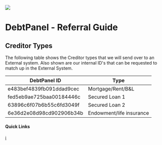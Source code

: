 ![](https://s3.eu-west-2.amazonaws.com/cdn.debtpanel.co.uk/images/green-white.jpg)

# DebtPanel - Referral Guide

## Creditor Types

The following table shows the Creditor types that we will send over to an External system. Also shown are our internal ID's that can be requested to match up in the External System.

DebtPanel ID | Type
--- | ---
e483bef4839fb091ddad9cec | Mortgage/Rent/B&L
fed5eb9ae725baa00184446c | Secured Loan 1
63896c6f07b6b55c6fd3049f | Secured Loan 2
6e36d2e08d98cd902906b34b | Endowment/life insurance


#### Quick Links

[:information_source:](../readme.md)